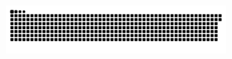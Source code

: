 <picture>
  <source media="(prefers-color-scheme: dark)" srcset="https://raw.githubusercontent.com/MarineHakobyan/MarineHakobyan/553fd900d9e0fa9fbb574b2c17818b63ad1404bd/github-contribution-grid-snake-dark.svg" />
  <source media="(prefers-color-scheme: light)" srcset="https://raw.githubusercontent.com/MarineHakobyan/MarineHakobyan/553fd900d9e0fa9fbb574b2c17818b63ad1404bd/github-contribution-grid-snake.svg" />
  <img alt="github-snake" src="https://raw.githubusercontent.com/MarineHakobyan/MarineHakobyan/553fd900d9e0fa9fbb574b2c17818b63ad1404bd/github-contribution-grid-snake-dark.svg" />
</picture>
